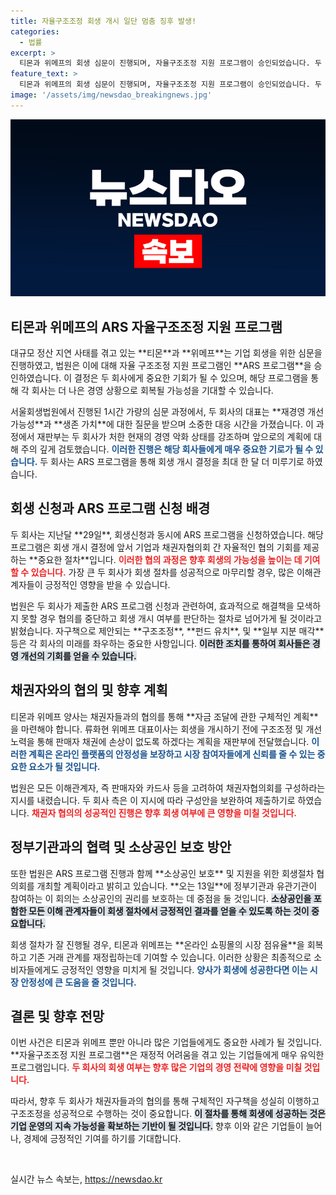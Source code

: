 ```yaml
---
title: 자율구조조정 회생 개시 일단 멈춤 징후 발생!
categories:
  - 법률
excerpt: >
  티몬과 위메프의 회생 심문이 진행되며, 자율구조조정 지원 프로그램이 승인되었습니다. 두 회사는 생존 가치를 확보하기 위해 채권자들과 협의에 나섭니다. 과연 이들 기업은 위기를 극복할 수 있을까요?
feature_text: >
  티몬과 위메프의 회생 심문이 진행되며, 자율구조조정 지원 프로그램이 승인되었습니다. 두 회사는 생존 가치를 확보하기 위해 채권자들과 협의에 나섭니다. 과연 이들 기업은 위기를 극복할 수 있을까요?
image: '/assets/img/newsdao_breakingnews.jpg'
---
```


<p><img src="/assets/img/newsdao_breakingnews.jpg" alt="ranknews 속보" /></p>

<h2 data-ke-size="size26">티몬과 위메프의 ARS 자율구조조정 지원 프로그램</h2>

<p data-ke-size="size16">대규모 정산 지연 사태를 겪고 있는 **티몬**과 **위메프**는 기업 회생을 위한 심문을 진행하였고, 법원은 이에 대해 자율 구조조정 지원 프로그램인 **ARS 프로그램**을 승인하였습니다. 이 결정은 두 회사에게 중요한 기회가 될 수 있으며, 해당 프로그램을 통해 각 회사는 더 나은 경영 상황으로 회복될 가능성을 기대할 수 있습니다.</p>

<p data-ke-size="size16">서울회생법원에서 진행된 1시간 가량의 심문 과정에서, 두 회사의 대표는 **재경영 개선 가능성**과 **생존 가치**에 대한 질문을 받으며 소중한 대응 시간을 가졌습니다. 이 과정에서 재판부는 두 회사가 처한 현재의 경영 악화 상태를 강조하며 앞으로의 계획에 대해 주의 깊게 검토했습니다. <b><span style="color: #1a5490;">이러한 진행은 해당 회사들에게 매우 중요한 기로가 될 수 있습니다.</span></b> 두 회사는 ARS 프로그램을 통해 회생 개시 결정을 최대 한 달 더 미루기로 하였습니다.</p>

<h2 data-ke-size="size26">회생 신청과 ARS 프로그램 신청 배경</h2>

<p data-ke-size="size16">두 회사는 지난달 **29일**, 회생신청과 동시에 ARS 프로그램을 신청하였습니다. 해당 프로그램은 회생 개시 결정에 앞서 기업과 채권자협의회 간 자율적인 협의 기회를 제공하는 **중요한 절차**입니다. <b><span style="color: #ee2323;">이러한 협의 과정은 향후 회생의 가능성을 높이는 데 기여할 수 있습니다.</span></b> 가장 큰 두 회사가 회생 절차를 성공적으로 마무리할 경우, 많은 이해관계자들이 긍정적인 영향을 받을 수 있습니다.</p>

<p data-ke-size="size16">법원은 두 회사가 제출한 ARS 프로그램 신청과 관련하여, 효과적으로 해결책을 모색하지 못할 경우 협의를 중단하고 회생 개시 여부를 판단하는 절차로 넘어가게 될 것이라고 밝혔습니다. 자구책으로 제안되는 **구조조정**, **펀드 유치**, 및 **일부 지분 매각** 등은 각 회사의 미래를 좌우하는 중요한 사항입니다. <b><span style="background-color: #21538527;">이러한 조치를 통하여 회사들은 경영 개선의 기회를 얻을 수 있습니다.</span></b></p>

<h2 data-ke-size="size26">채권자와의 협의 및 향후 계획</h2>

<p data-ke-size="size16">티몬과 위메프 양사는 채권자들과의 협의를 통해 **자금 조달에 관한 구체적인 계획**을 마련해야 합니다. 류화현 위메프 대표이사는 회생을 개시하기 전에 구조조정 및 개선 노력을 통해 판매자 채권에 손상이 없도록 하겠다는 계획을 재판부에 전달했습니다. <b><span style="color: #1a5490;">이러한 계획은 온라인 플랫폼의 안정성을 보장하고 시장 참여자들에게 신뢰를 줄 수 있는 중요한 요소가 될 것입니다.</span></b></p>

<p data-ke-size="size16">법원은 모든 이해관계자, 즉 판매자와 카드사 등을 고려하여 채권자협의회를 구성하라는 지시를 내렸습니다. 두 회사 측은 이 지시에 따라 구성안을 보완하여 제출하기로 하였습니다. <b><span style="color: #ee2323;">채권자 협의의 성공적인 진행은 향후 회생 여부에 큰 영향을 미칠 것입니다.</span></b></p>

<h2 data-ke-size="size26">정부기관과의 협력 및 소상공인 보호 방안</h2>

<p data-ke-size="size16">또한 법원은 ARS 프로그램 진행과 함께 **소상공인 보호** 및 지원을 위한 회생절차 협의회를 개최할 계획이라고 밝히고 있습니다. **오는 13일**에 정부기관과 유관기관이 참여하는 이 회의는 소상공인의 권리를 보호하는 데 중점을 둘 것입니다. <b><span style="background-color: #21538527;">소상공인을 포함한 모든 이해 관계자들이 회생 절차에서 긍정적인 결과를 얻을 수 있도록 하는 것이 중요합니다.</span></b></p>

<p data-ke-size="size16">회생 절차가 잘 진행될 경우, 티몬과 위메프는 **온라인 쇼핑몰의 시장 점유율**을 회복하고 기존 거래 관계를 재정립하는데 기여할 수 있습니다. 이러한 상황은 최종적으로 소비자들에게도 긍정적인 영향을 미치게 될 것입니다. <b><span style="color: #1a5490;">양사가 회생에 성공한다면 이는 시장 안정성에 큰 도움을 줄 것입니다.</span></b></p>

<h2 data-ke-size="size26">결론 및 향후 전망</h2>

<p data-ke-size="size16">이번 사건은 티몬과 위메프 뿐만 아니라 많은 기업들에게도 중요한 사례가 될 것입니다. **자율구조조정 지원 프로그램**은 재정적 어려움을 겪고 있는 기업들에게 매우 유익한 프로그램입니다. <b><span style="color: #ee2323;">두 회사의 회생 여부는 향후 많은 기업의 경영 전략에 영향을 미칠 것입니다.</span></b></p>

<p data-ke-size="size16">따라서, 향후 두 회사가 채권자들과의 협의를 통해 구체적인 자구책을 성실히 이행하고 구조조정을 성공적으로 수행하는 것이 중요합니다. <b><span style="background-color: #21538527;">이 절차를 통해 회생에 성공하는 것은 기업 운영의 지속 가능성을 확보하는 기반이 될 것입니다.</span></b> 향후 이와 같은 기업들이 늘어나, 경제에 긍정적인 기여를 하기를 기대합니다.</p>

<p data-ke-size="size16">&nbsp;</p>
실시간 뉴스 속보는, <a href="https://newsdao.kr" rel="dofollow">https://newsdao.kr</a>


